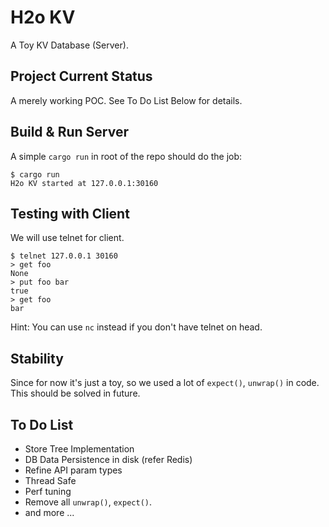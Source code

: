 # H2o KV

A Toy KV Database (Server).

## Project Current Status

A merely working POC. See To Do List Below for details.

## Build & Run Server

A simple `cargo run` in root of the repo should do the job:
```
$ cargo run
H2o KV started at 127.0.0.1:30160
```

## Testing with Client

We will use telnet for client.
```
$ telnet 127.0.0.1 30160
> get foo
None
> put foo bar
true
> get foo
bar
```

Hint: You can use `nc` instead if you don't have telnet on head.

## Stability

Since for now it's just a toy, so we used a lot of `expect()`, `unwrap()` in
code. This should be solved in future.

## To Do List

- Store Tree Implementation
- DB Data Persistence in disk (refer Redis)
- Refine API param types
- Thread Safe
- Perf tuning
- Remove all `unwrap()`, `expect()`.
- and more ...
